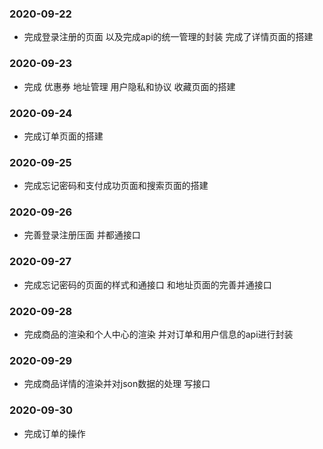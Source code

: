 ### 2020-09-22
- 完成登录注册的页面  以及完成api的统一管理的封装  完成了详情页面的搭建

### 2020-09-23
- 完成 优惠券 地址管理 用户隐私和协议 收藏页面的搭建 

### 2020-09-24 
- 完成订单页面的搭建

### 2020-09-25
- 完成忘记密码和支付成功页面和搜索页面的搭建

### 2020-09-26
- 完善登录注册压面 并都通接口

### 2020-09-27
- 完成忘记密码的页面的样式和通接口  和地址页面的完善并通接口

### 2020-09-28
- 完成商品的渲染和个人中心的渲染  并对订单和用户信息的api进行封装

### 2020-09-29
- 完成商品详情的渲染并对json数据的处理  写接口

### 2020-09-30 
- 完成订单的操作